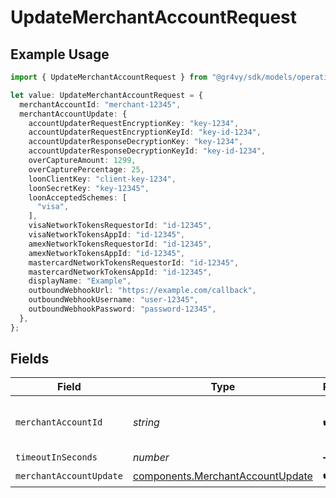 # UpdateMerchantAccountRequest

## Example Usage

```typescript
import { UpdateMerchantAccountRequest } from "@gr4vy/sdk/models/operations";

let value: UpdateMerchantAccountRequest = {
  merchantAccountId: "merchant-12345",
  merchantAccountUpdate: {
    accountUpdaterRequestEncryptionKey: "key-1234",
    accountUpdaterRequestEncryptionKeyId: "key-id-1234",
    accountUpdaterResponseDecryptionKey: "key-1234",
    accountUpdaterResponseDecryptionKeyId: "key-id-1234",
    overCaptureAmount: 1299,
    overCapturePercentage: 25,
    loonClientKey: "client-key-1234",
    loonSecretKey: "key-12345",
    loonAcceptedSchemes: [
      "visa",
    ],
    visaNetworkTokensRequestorId: "id-12345",
    visaNetworkTokensAppId: "id-12345",
    amexNetworkTokensRequestorId: "id-12345",
    amexNetworkTokensAppId: "id-12345",
    mastercardNetworkTokensRequestorId: "id-12345",
    mastercardNetworkTokensAppId: "id-12345",
    displayName: "Example",
    outboundWebhookUrl: "https://example.com/callback",
    outboundWebhookUsername: "user-12345",
    outboundWebhookPassword: "password-12345",
  },
};
```

## Fields

| Field                                                                                | Type                                                                                 | Required                                                                             | Description                                                                          | Example                                                                              |
| ------------------------------------------------------------------------------------ | ------------------------------------------------------------------------------------ | ------------------------------------------------------------------------------------ | ------------------------------------------------------------------------------------ | ------------------------------------------------------------------------------------ |
| `merchantAccountId`                                                                  | *string*                                                                             | :heavy_check_mark:                                                                   | The ID of the merchant account                                                       | merchant-12345                                                                       |
| `timeoutInSeconds`                                                                   | *number*                                                                             | :heavy_minus_sign:                                                                   | N/A                                                                                  |                                                                                      |
| `merchantAccountUpdate`                                                              | [components.MerchantAccountUpdate](../../models/components/merchantaccountupdate.md) | :heavy_check_mark:                                                                   | N/A                                                                                  |                                                                                      |